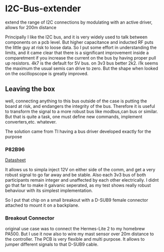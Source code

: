 # I2C-Bus-extender
extend the range of I2C connections by modulating with an active driver, allows for 200m distance

Principally I like the I2C bus, and it is very widely used to talk between components on a pcb level. But higher capacitance and inducted RF puts the little guy at risk to loose data. So I put some effort in understanding the limits, and it came clear that there is a significant improvement inside a comparetment if you increase the current on the bus by having proper pull up resistors. 4k7 is the default for 5V bus. on 3v3 bus better 2k2. i1k seems the maximum the usual semis can drive to zero. But the shape when looked on the oscillopscope is greatly improved.

## Leaving the box

well, connecting anything to this bus outside of the case is putting the board at risk, and endangers the integrity of the bus. Therefore it is useful to transform the signal to a more robust bus like modbus,can bus or similar. But that is quite a task, one must define new commands, implement converters,etc. whatever.

The solution came from TI having a bus driver developed exactly for the purpose

### P82B96

[Datasheet](https://www.ti.com/lit/ds/symlink/p82b96.pdf?ts=1593359005466&ref_url=https%253A%252F%252Fwww.ti.com%252Fproduct%252FP82B96%253Futm_source%253Dgoogle%2526utm_medium%253Dcpc%2526utm_campaign%253Dasc-null-null-GPN_EN-cpc-pf-google-eu%2526utm_content%253DP82B96%2526ds_k%253DP82B96%2526DCM%253Dyes%2526gclid%253DCjwKCAjw_-D3BRBIEiwAjVMy7G5qxsvwfxLvoI9qvvvXimi5iXlMqIplM2xG1SZRruiqwSxxvto6rhoCjSkQAvD_BwE%2526gclsrc%253Daw.ds)

It allows us to simpla inject 12V on either side of the comm, and get a very robust signal to go far away and be stable. Also each 3v3 bus of both participants remain integer and unaffected by each other electrically. I didnt go that far to make it galvanic seperated, as my test shows really robust behaviour with its simplest implementation.

So I put that chip on a small breakout with a D-SUB9 female connector attached to mount it on a backplane.

### Breakout Connector

original use case was to connect the Hermes-Lite 2 to my homebrew PA500. But I use it now also to wire my mast sensor over 20m distance to the controller. The PCB is very flexible and multi purpose. It allows to jumper different signals to that D-SUB9 cable. 

